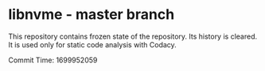# libnvme - master branch

This repository contains frozen state of the repository.
Its history is cleared. It is used only for static code
analysis with Codacy.

Commit Time: 1699952059
